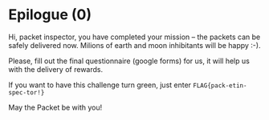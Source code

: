 # Epilogue (0)

Hi, packet inspector, you have completed your mission – the packets can be safely delivered now. Milions of earth and moon inhibitants will be happy :-).

Please, fill out the final questionnaire (google forms) for us, it will help us with the delivery of rewards.

If you want to have this challenge turn green, just enter `FLAG{pack-etin-spec-tor!}`

May the Packet be with you!
